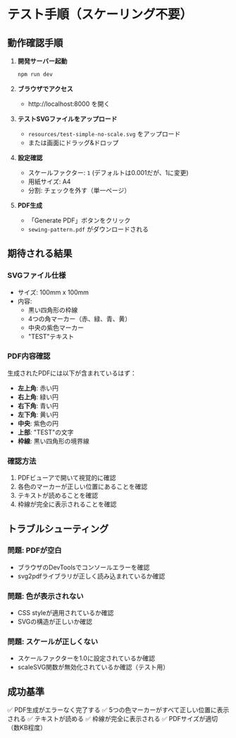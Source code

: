 # テスト手順（スケーリング不要）

## 動作確認手順

1. **開発サーバー起動**
   ```bash
   npm run dev
   ```

2. **ブラウザでアクセス**
   - http://localhost:8000 を開く

3. **テストSVGファイルをアップロード**
   - `resources/test-simple-no-scale.svg` をアップロード
   - または画面にドラッグ&ドロップ

4. **設定確認**
   - スケールファクター: `1` (デフォルトは0.001だが、1に変更)
   - 用紙サイズ: A4
   - 分割: チェックを外す（単一ページ）

5. **PDF生成**
   - 「Generate PDF」ボタンをクリック
   - `sewing-pattern.pdf` がダウンロードされる

## 期待される結果

### SVGファイル仕様
- サイズ: 100mm x 100mm
- 内容:
  - 黒い四角形の枠線
  - 4つの角マーカー（赤、緑、青、黄）
  - 中央の紫色マーカー
  - "TEST"テキスト

### PDF内容確認
生成されたPDFには以下が含まれているはず：
- **左上角**: 赤い円
- **右上角**: 緑い円  
- **右下角**: 青い円
- **左下角**: 黄い円
- **中央**: 紫色の円
- **上部**: "TEST"の文字
- **枠線**: 黒い四角形の境界線

### 確認方法
1. PDFビューアで開いて視覚的に確認
2. 各色のマーカーが正しい位置にあることを確認
3. テキストが読めることを確認
4. 枠線が完全に表示されることを確認

## トラブルシューティング

### 問題: PDFが空白
- ブラウザのDevToolsでコンソールエラーを確認
- svg2pdfライブラリが正しく読み込まれているか確認

### 問題: 色が表示されない
- CSS styleが適用されているか確認
- SVGの構造が正しいか確認

### 問題: スケールが正しくない
- スケールファクターを1.0に設定されているか確認
- scaleSVG関数が無効化されているか確認（テスト用）

## 成功基準
✅ PDF生成がエラーなく完了する
✅ 5つの色マーカーがすべて正しい位置に表示される
✅ テキストが読める
✅ 枠線が完全に表示される
✅ PDFサイズが適切（数KB程度）